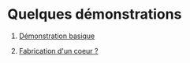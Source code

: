 # Quelques démonstrations 

1. [Démonstration basique](https://www.youtube.com/watch?v=AWzjTxuhImQ)

2. [Fabrication d'un coeur ?](https://sante.lefigaro.fr/article/des-scientifiques-ont-fabrique-un-mini-coeur-avec-une-imprimante-3d/)

